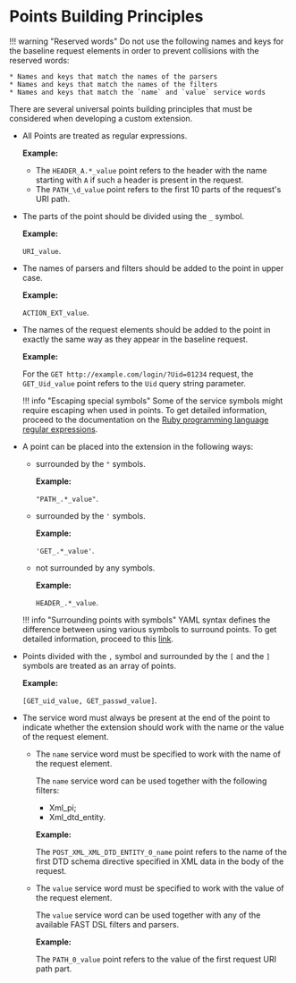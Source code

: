 [link-ruby]:        http://ruby-doc.org/core-2.6.1/doc/regexp_rdoc.html
[link-yaml]:        https://yaml.org/spec/1.2/spec.html

# Points Building Principles

!!! warning "Reserved words"
    Do not use the following names and keys for the baseline request elements in order to prevent collisions with the reserved words:
        
    * Names and keys that match the names of the parsers
    * Names and keys that match the names of the filters
    * Names and keys that match the `name` and `value` service words 

There are several universal points building principles that must be considered when developing a custom extension.

* All Points are treated as regular expressions.
    
    **Example:**

    * The `HEADER_A.*_value` point refers to the header with the name starting with `A` if such a header is present in the request.
    * The `PATH_\d_value` point refers to the first 10 parts of the request's URI path.

* The parts of the point should be divided using the `_` symbol.
    
    **Example:** 
    
    `URI_value`.

* The names of parsers and filters should be added to the point in upper case.
    
    **Example:** 
    
    `ACTION_EXT_value`.

* The names of the request elements should be added to the point in exactly the same way as they appear in the baseline request.
    
    **Example:** 
    
    For the `GET http://example.com/login/?Uid=01234` request, the `GET_Uid_value` point refers to the `Uid` query string parameter.
    
    !!! info "Escaping special symbols"
        Some of the service symbols might require escaping when used in points. To get detailed information, proceed to the documentation on the [Ruby programming language regular expressions][link-ruby].

* A point can be placed into the extension in the following ways:
    * surrounded by the `"` symbols. 
        
        **Example:** 
        
        `"PATH_.*_value"`.
    
    * surrounded by the `'` symbols. 
        
        **Example:** 
        
        `'GET_.*_value'`.
    
    * not surrounded by any symbols. 
        
        **Example:** 
        
        `HEADER_.*_value`.
    
    !!! info "Surrounding points with symbols"
        YAML syntax defines the difference between using various symbols to surround points. To get detailed information, proceed to this [link][link-yaml].

* Points divided with the `,` symbol and surrounded by the `[` and the `]` symbols are treated as an array of points. 
    
    **Example:** 
    
    `[GET_uid_value, GET_passwd_value]`.

* The service word must always be present at the end of the point to indicate whether the extension should work with the name or the value of the request element. 
    * The `name` service word must be specified to work with the name of the request element. 
        
        The `name` service word can be used together with the following filters:
        
        * Xml_pi;
        * Xml_dtd_entity.
        
        **Example:** 
        
        The `POST_XML_XML_DTD_ENTITY_0_name` point refers to the name of the first DTD schema directive specified in XML data in the body of the request.
    
    * The `value` service word must be specified to work with the value of the request element.
        
        The `value` service word can be used together with any of the available FAST DSL filters and parsers.
        
        **Example:** 
        
        The `PATH_0_value` point refers to the value of the first request URI path part.